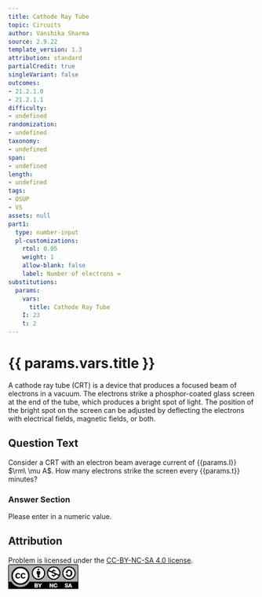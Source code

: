 ```yaml
---
title: Cathode Ray Tube
topic: Circuits
author: Vanshika Sharma
source: 2.9.22
template_version: 1.3
attribution: standard
partialCredit: true
singleVariant: false
outcomes:
- 21.2.1.0
- 21.2.1.1
difficulty:
- undefined
randomization:
- undefined
taxonomy:
- undefined
span:
- undefined
length:
- undefined
tags:
- OSUP
- VS
assets: null
part1:
  type: number-input
  pl-customizations:
    rtol: 0.05
    weight: 1
    allow-blank: false
    label: Number of electrons =
substitutions:
  params:
    vars:
      title: Cathode Ray Tube
    I: 23
    t: 2
---
```

# {{ params.vars.title }}
A cathode ray tube (CRT) is a device that produces a focused beam of electrons in a vacuum.
The electrons strike a phosphor-coated glass screen at the end of the tube, which produces a bright spot of light.
The position of the bright spot on the screen can be adjusted by deflecting the electrons with electrical fields, magnetic fields, or both.

## Question Text

Consider a CRT with an electron beam average current of {{params.I}} $\rm\ \mu A$.
How many electrons strike the screen every {{params.t}} minutes?

### Answer Section

Please enter in a numeric value.

## Attribution

Problem is licensed under the [CC-BY-NC-SA 4.0 license](https://creativecommons.org/licenses/by-nc-sa/4.0/).<br> ![The Creative Commons 4.0 license requiring attribution-BY, non-commercial-NC, and share-alike-SA license.](https://raw.githubusercontent.com/firasm/bits/master/by-nc-sa.png)